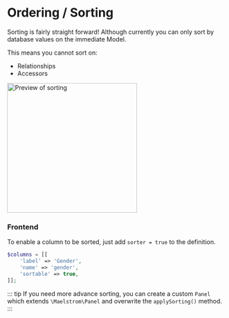 # Ordering / Sorting

Sorting is fairly straight forward! Although currently you can only sort by database values on the immediate Model.

This means you cannot sort on:

- Relationships
- Accessors

<img src="/sorting-preview.jpg" alt="Preview of sorting" class="shadow m-w-full h-auto" style="width: 300px;" />

### Frontend

To enable a column to be sorted, just add `sorter = true` to the definition.

```php
$columns = [[
    'label' => 'Gender',
    'name' => 'gender',
    'sortable' => true,
]];
```

::: tip
If you need more advance sorting, you can create a custom `Panel` which extends `\Maelstrom\Panel` and overwrite the `applySorting()` method.
:::
